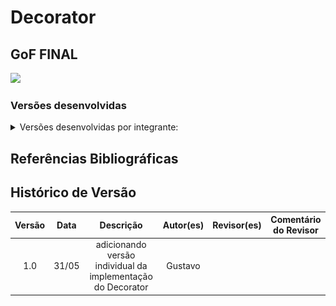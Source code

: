 # Decorator

## GoF FINAL

<img src="(COLOCAR IMAGEM AQUI)"/>

### Versões desenvolvidas

<details>
<summary>Versões desenvolvidas por integrante:</summary>

<details>
<summary>Versão do Gustavo:</summary>

### Gustavo

A implementação foi desenvolvida com base no exemplo disponibilizado pela professora no Aprender3 e, também baseado no site refactoring guru, adaptando-o para os nossos componentes.  

### Modelagem

![Modelagem do Decorator - Acessibilidade](../../assets/GOFsEstruturais/Decorator/DecoratorGustavo.png)

<center>

Autor: [Gustavo Feitosa Haubert](https://github.com/GustavoHaubert)

</center>

### Código

```python

from abc import ABC, abstractmethod

class Pagina(ABC):
    @abstractmethod
    def exibir_pagina(self):
        pass

class PaginaConcreta(Pagina):
    def exibir_pagina(self):
        return "Exibindo página padrão."

    def mudar_tema(self):
        return "Tema padrão aplicado."

class PaginaDecorator(Pagina):
    def __init__(self, c: Pagina):
        self.wrapper = c

    def exibir_pagina(self):
        return self.wrapper.exibir_pagina()

class Contraste(PaginaDecorator):
    def alterar_contraste(self):
        return "Contraste aumentado."

    def alterar_cor(self):
        return "Cor ajustada para acessibilidade."

    def exibir_pagina(self):
        return f"{self.wrapper.exibir_pagina()} + {self.alterar_contraste()} + {self.alterar_cor()}"

class TamanhoFonte(PaginaDecorator):
    def aumentar_fonte(self):
        return "Fonte aumentada."

    def diminuir_fonte(self):
        return "Fonte diminuída."

    def mudar_cor(self):
        return "Cor da fonte alterada."

    def exibir_pagina(self):
        return f"{self.wrapper.exibir_pagina()} + {self.aumentar_fonte()} + {self.mudar_cor()}"

class TamanhoBotao(PaginaDecorator):
    def aumentar_botao(self):
        return "Botões aumentados."

    def diminuir_botao(self):
        return "Botões diminuídos."

    def alterar_cor_botao(self):
        return "Cor dos botões alterada."

    def exibir_pagina(self):
        return f"{self.wrapper.exibir_pagina()} + {self.aumentar_botao()} + {self.alterar_cor_botao()}"


```

<center>

Autor: [Gustavo Feitosa Haubert](https://github.com/GustavoHaubert)

</center>

</details>

<details>
<summary>Versão do Marcus:</summary>

### Marcus Escobar 

### Modelagem

![Modelagem do Decorator - Acessibilidade](../../assets/GOFsEstruturais/Decorator/DecoratorMarcusEscobar.png)

<center>

Autor: [Marcus Escobar](https://github.com/MarcusEscobar)

</center>

### Código

```python

from abc import ABC, abstractmethod

class Acessibilidade(ABC): #interface Acessibilidade
    @abstractmethod
    def ajustar_contraste(self) -> bool:
        pass

    @abstractmethod
    def alterar_cor(self) -> bool:
        pass

    @abstractmethod
    def v_libras(self) -> bool:
        pass

    @abstractmethod
    def ajustar_fonte(self) -> bool:
        pass

#Comportamento Base
class Sistema(Acessibilidade):
    def __init__(self):
        self.vibras_habilitado = False
        self.contraste = "baixo"
        self.tamanho_fonte = 12

    def ajustar_contraste(self) -> bool:
        self.contraste = "alto"
        print("Contraste ajustado para alto")
        return True

    def alterar_cor(self) -> bool:
        print("Cores alteradas para modo acessível")
        return True

    def v_libras(self) -> bool:
        self.vibras_habilitado = True
        print("Libras habilitado")
        return True

    def ajustar_fonte(self) -> bool:
        self.tamanho_fonte += 2
        print(f"Tamanho da fonte ajustado para {self.tamanho_fonte}")
        return True

#Decorator
class Decorator(Acessibilidade):
    def __init__(self, component: Acessibilidade):
        self.component = component

    def ajustar_contraste(self) -> bool:
        return self.component.ajustar_contraste()

    def alterar_cor(self) -> bool:
        return self.component.alterar_cor()

    def v_libras(self) -> bool:
        return self.component.v_libras()

    def ajustar_fonte(self) -> bool:
        return self.component.ajustar_fonte()

```

<center>

Autor: [Marcus Escobar](https://github.com/MarcusEscobar)

</center>

</details>


</details>



## Referências Bibliográficas



## Histórico de Versão

| Versão |  Data  | Descrição | Autor(es) | Revisor(es) | Comentário do Revisor |
| :-: | :-: | :-: | :-: | :-: | :-: |
|   1.0  |  31/05 | adicionando versão individual da implementação do Decorator     | Gustavo |  |  |